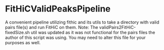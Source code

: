# FitHiCValidPeaksPipeline
A convenient pipeline utilizing fithic and its utils to take a directory with valid pairs file(s) and run FitHiC on them.
Note: The validPairs2FitHiC-fixedSize.sh util was updated as it was not functional for the pairs files the author of this script was using. You may need to alter this file for your purposes as well.

